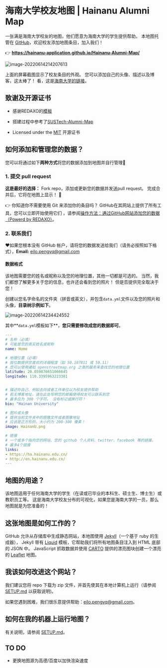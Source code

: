 # 海南大学校友地图 | Hainanu Alumni Map

一张满是海南大学校友的地图，他们愿意为海南大学的学生提供帮助。 本地图托管在 [GitHub](https://github.com/HainanU-Application/HainanU-Alumni-Map)，欢迎校友添加地图条目，加入我们！

👉 __https://hainanu-application.github.io/Hainanu-Alumni-Map/__

![image-20220614214207613](https://cdn.jsdelivr.net/gh/peng-yq/Gallery/img/202206142231559.png)

上面的屏幕截图显示了校友条目的外观。 您可以添加自己的头像、描述以及博客，这太棒了！ 看，这是[海南大学的链接](https://hainanu-application.github.io/Hainanu-Alumni-Map/#home)。

## 致谢及开源证书

- 感谢REDAXO的[模板](https://github.com/FriendsOfREDAXO/community)
- 搭建过程中参考了[SUSTech-Alumni-Map](https://github.com/SUSTech-Application/SUSTech-Alumni-Map)

- Licensed under the [MIT](https://github.com/peng-yq/peng-yq.github.io/blob/main/LICENSE) 开源证书

## 如何添加和管理您的数据？

您可以将通过如下**两种方式**将您的数据添加到地图并自行管理🚀

### 1. 提交 pull request

__这是最好的选择：__ Fork repo，添加或更新您的数据并发送pull request。 完成合并后，它将在地图上显示！ 💯

👉 你知道你不需要使用 Git 来添加你的条目吗？ GitHub在其网站上提供了所有工具，您可以立即开始使用它们 ，请参阅[操作方法：通过GitHub网站添加您的数据（Powerd by REDAXO）](https://github.com/Hainanu-Application/Hainanu-Alumni-Map/blob/main/_directory/howto-add-entry-via-github.md)。

### 2. 联系我们

❤️如果您根本没有 GitHub 帐户，请将您的数据发送给我们（请务必按照如下格式），__Email:__ eilo.pengyq@gmail.com

#### 数据格式

该地图需要您的姓名或昵称以及您的地理位置，其他一切都是可选的。 当然，我们都想了解更多关于您的信息，也许还会看到您的照片！ 但是否提供完全取决于您！

创建以您名字命名的文件夹（拼音或英文），并包含`data.yml`文件以及您的照片和头像，**目录树示例如下**。

![image-20220614234424552](https://cdn.jsdelivr.net/gh/peng-yq/Gallery/img/202206150036986.png)

其中**`data.yml`模板如下**，**您只需要修改成您的数据即可**。

```yaml
---
# 名称（必填）
# 可能是您的真实姓名或昵称
name: Home

# 地理位置（必填）
# 按位数提供您喜欢的详细程度（如 50.107811 或 50.11）
# 您可以使用诸如 openstreetmap.org 之类的服务来查找您的地理位置
latitude: 20.059876651066645
longitude: 110.3395963223301


# 描述你自己、例如去向或者工作单位以为校友提供帮助
# 若无博客地址，请在此处写明您的邮箱使得校友可以联系到您
# 最多应为 300 个字符。 没有标记或换行符！
bio: "Hainan University"

# 图片或头像
# 提供当前文件夹中的图像文件或者图像地址
# 应该是正方形的，大小约为 200-300 像素！
image: HainanU.png

# 链接
# 一个或多个指向您的网站、您的 github 个人资料、twitter、facebook 等的链接。
# 最多4个链接
links:
- https://ha.hainanu.edu.cn/
- http://en.hainanu.edu.cn/
---
```

## 地图的用途？

该地图适用于任何海南大学的学生（在读或已毕业的本科生、硕士生、博士生）或教职员工等。 这是海南大学校友分布的可视化，如果您是海南大学的一员，那么地图就是为您准备的！

## 这张地图是如何工作的？

GitHub 允许从存储库中生成静态网站，本地图使用 [Jekyll](https://jekyllrb.com)（一个基于 ruby 的生成器）， Jekyll 带有 [Liquid](https://shopify.github.io/liquid/) 模板，它帮助我们将所有地图条目注入到 HTML 底部的 JSON 中。 JavaScript 抓取数据并使用 [CARTO](https://carto.com/location-data-services/basemaps/) 提供的漂亮图块创建一个漂亮的 [Leaflet](http://leafletjs.com) 地图。

## 我该如何改进这个网站？

我们建议您将 repo 下载为 zip 文件，并首先使其在本地计算机上运行（请参阅 [SETUP.md](https://github.com/Hainanu-Application/Hainanu-Alumni-Map/blob/main/SETUP.md) 以获取说明)。

如果您遇到困难，我们很乐意提供帮助：eilo.pengyq@gmail.com。

## 如何在我的机器上运行地图？

有关说明，请参阅 [SETUP.md](https://github.com/Hainanu-Application/Hainanu-Alumni-Map/blob/main/SETUP.mdd)。

## TO DO

- 更换地图源为高德/百度以加快渲染速度
